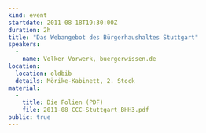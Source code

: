```yaml
---
kind: event
startdate: 2011-08-18T19:30:00Z
duration: 2h
title: "Das Webangebot des Bürgerhaushaltes Stuttgart"
speakers:
  -
    name: Volker Vorwerk, buergerwissen.de
location:
  location: oldbib
  details: Mörike-Kabinett, 2. Stock
material:
  -
    title: Die Folien (PDF)
    file: 2011-08_CCC-Stuttgart_BHH3.pdf
public: true
---
```

